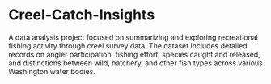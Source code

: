 # Creel-Catch-Insights
A data analysis project focused on summarizing and exploring recreational fishing activity through creel survey data. The dataset includes detailed records on angler participation, fishing effort, species caught and released, and distinctions between wild, hatchery, and other fish types across various Washington water bodies.
